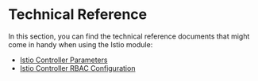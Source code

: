 # Technical Reference

In this section, you can find the technical reference documents that might come in handy when using the Istio module:
- [Istio Controller Parameters](./05-00-istio-controller-parameters.md)
- [Istio Controller RBAC Configuration](./05-10-istio-controller-rbac.md)